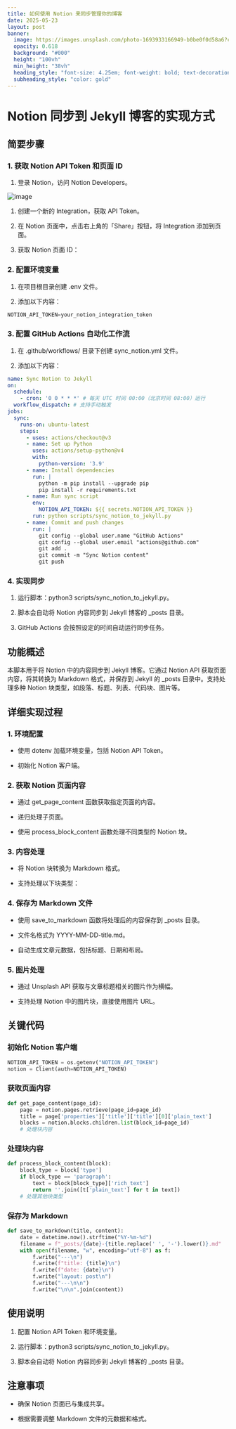 ```yaml
---
title: 如何使用 Notion 来同步管理你的博客
date: 2025-05-23
layout: post
banner:
  image: https://images.unsplash.com/photo-1693933166949-b0be0f0d58a6?crop=entropy&cs=tinysrgb&fit=max&fm=jpg&ixid=M3w2OTIwMzJ8MHwxfHJhbmRvbXx8fHx8fHx8fDE3NDgwMTc1ODd8&ixlib=rb-4.1.0&q=80&w=1080
  opacity: 0.618
  background: "#000"
  height: "100vh"
  min_height: "38vh"
  heading_style: "font-size: 4.25em; font-weight: bold; text-decoration: underline"
  subheading_style: "color: gold"
---
```


# Notion 同步到 Jekyll 博客的实现方式

## 简要步骤

### 1. 获取 Notion API Token 和页面 ID

1. 登录 Notion，访问 Notion Developers。

![image](https://prod-files-secure.s3.us-west-2.amazonaws.com/a7a0cc5a-89b9-4cda-8686-1fba0ca52f40/d19c1afe-dea5-4312-9333-786b0ba83054/image.png?X-Amz-Algorithm=AWS4-HMAC-SHA256&X-Amz-Content-Sha256=UNSIGNED-PAYLOAD&X-Amz-Credential=ASIAZI2LB466RACINKYP%2F20250523%2Fus-west-2%2Fs3%2Faws4_request&X-Amz-Date=20250523T162627Z&X-Amz-Expires=3600&X-Amz-Security-Token=IQoJb3JpZ2luX2VjEDgaCXVzLXdlc3QtMiJGMEQCIDrUYmltu0fsVeZ490fjwtCXt4%2BicujIJpTiqJJx%2F%2F%2FKAiB%2F3bg3YjEBA9XtuFzrRvV%2FwSXcFTMhQqcWJHSZ8EzBtCqIBAjx%2F%2F%2F%2F%2F%2F%2F%2F%2F%2F8BEAAaDDYzNzQyMzE4MzgwNSIM88toDs7QdSJatkw1KtwDbke1sr7ajWeysCx1kBLZixgJbEvWjoaDeMHsUA70BjBykNxsD%2FGKvZTnIq94Q6hWgt3iiOpa43ugtEzslxscLPc433ZPehid8b%2Ber5dYK%2FulRp7SEakW8z2QbYyYn32LRAf05spH8TRmu0%2FXFODhgupdhg3WDR849VpJUfehN3FLaPxHDXH0Enz%2F%2Fac1S3IIrYJl7uXgYlbOR61uL%2FOT8ipmrKVR4uoZJjmNfr4vE0d%2FPCvgZ1kdvgju9AcEnyXzfeRlGErHu4c47UHGlGJKopzJbFtW3nMMWvkjP0B9rrdHVydNaMrQQ2jbqTEjzWIHl2VQ7rLXaH9f%2BhLNW7vY8%2BjRDJhMsRn3V%2F%2Fq9oQYYu3f1PIr1nT3pkN5l0N86etxyu%2FQ0N5HxCbY0mmTjuhYdeW3wvcFmlGluuMxxCNSLjVwMJ2QcMRFS%2FBFl3Iuvtd7QFKoZYe%2BI1JEW4RjvYv13u%2Bt1%2BjAQH%2FXQ4dC362vFMU%2Bdd87QZrRj%2BTReJOemCB%2FgWQYA4g50HW4L01hB8SIv9wEUJsjX1vutQV9iRfTlwJ%2BsY%2B8M6SsVjS16X%2BC9toc2%2FdNGX0A9aHFpWtzn%2BJb1yovugCUyRllzDaWrS%2BnqkwhgyTXzGP9xZejlNIwjb7CwQY6pgHixPvzEPsyEENVyxrZjPAw3zGolbjy9Z2PasgxKkWr%2BGywtmr8XFNeIFBdBs9TII60VTX%2B0hdo9LRCdNFG%2FSFidKPGcvMnoehefkksgEqOzKxRvgiFXAhkbD2Gk39Z4l4fawC9DCj97w2Dr3ieb6Z4OPL7JpGNKZaStyr3RdvEFSEE0FzKO%2BJcYIlZ93fen%2B3omXNws5QY%2Fr4VnKxZ1NjHrz7Q2x4b&X-Amz-Signature=7ed13d02420398878b01b7a4494f781f19e2334b92977b582426ba0b473488ad&X-Amz-SignedHeaders=host&x-id=GetObject)

1. 创建一个新的 Integration，获取 API Token。

1. 在 Notion 页面中，点击右上角的「Share」按钮，将 Integration 添加到页面。

1. 获取 Notion 页面 ID：


### 2. 配置环境变量

1. 在项目根目录创建 .env 文件。

1. 添加以下内容：

```javascript
NOTION_API_TOKEN=your_notion_integration_token
```

### 3. 配置 GitHub Actions 自动化工作流

1. 在 .github/workflows/ 目录下创建 sync_notion.yml 文件。

1. 添加以下内容：

```yaml
name: Sync Notion to Jekyll
on:
  schedule:
    - cron: '0 0 * * *' # 每天 UTC 时间 00:00（北京时间 08:00）运行
  workflow_dispatch: # 支持手动触发
jobs:
  sync:
    runs-on: ubuntu-latest
    steps:
      - uses: actions/checkout@v3
      - name: Set up Python
        uses: actions/setup-python@v4
        with:
          python-version: '3.9'
      - name: Install dependencies
        run: |
          python -m pip install --upgrade pip
          pip install -r requirements.txt
      - name: Run sync script
        env:
          NOTION_API_TOKEN: ${{ secrets.NOTION_API_TOKEN }}
        run: python scripts/sync_notion_to_jekyll.py
      - name: Commit and push changes
        run: |
          git config --global user.name "GitHub Actions"
          git config --global user.email "actions@github.com"
          git add .
          git commit -m "Sync Notion content"
          git push
```

### 4. 实现同步

1. 运行脚本：python3 scripts/sync_notion_to_jekyll.py。

1. 脚本会自动将 Notion 内容同步到 Jekyll 博客的 _posts 目录。

1. GitHub Actions 会按照设定的时间自动运行同步任务。

## 功能概述

本脚本用于将 Notion 中的内容同步到 Jekyll 博客。它通过 Notion API 获取页面内容，将其转换为 Markdown 格式，并保存到 Jekyll 的 _posts 目录中。支持处理多种 Notion 块类型，如段落、标题、列表、代码块、图片等。

## 详细实现过程

### 1. 环境配置

- 使用 dotenv 加载环境变量，包括 Notion API Token。

- 初始化 Notion 客户端。

### 2. 获取 Notion 页面内容

- 通过 get_page_content 函数获取指定页面的内容。

- 递归处理子页面。

- 使用 process_block_content 函数处理不同类型的 Notion 块。

### 3. 内容处理

- 将 Notion 块转换为 Markdown 格式。

- 支持处理以下块类型：


### 4. 保存为 Markdown 文件

- 使用 save_to_markdown 函数将处理后的内容保存到 _posts 目录。

- 文件名格式为 YYYY-MM-DD-title.md。

- 自动生成文章元数据，包括标题、日期和布局。

### 5. 图片处理

- 通过 Unsplash API 获取与文章标题相关的图片作为横幅。

- 支持处理 Notion 中的图片块，直接使用图片 URL。

## 关键代码

### 初始化 Notion 客户端

```python
NOTION_API_TOKEN = os.getenv("NOTION_API_TOKEN")
notion = Client(auth=NOTION_API_TOKEN)
```

### 获取页面内容

```python
def get_page_content(page_id):
    page = notion.pages.retrieve(page_id=page_id)
    title = page['properties']['title']['title'][0]['plain_text']
    blocks = notion.blocks.children.list(block_id=page_id)
    # 处理块内容
```

### 处理块内容

```python
def process_block_content(block):
    block_type = block['type']
    if block_type == 'paragraph':
        text = block[block_type]['rich_text']
        return ''.join([t['plain_text'] for t in text])
    # 处理其他块类型
```

### 保存为 Markdown

```python
def save_to_markdown(title, content):
    date = datetime.now().strftime("%Y-%m-%d")
    filename = f"_posts/{date}-{title.replace(' ', '-').lower()}.md"
    with open(filename, "w", encoding="utf-8") as f:
        f.write("---\n")
        f.write(f"title: {title}\n")
        f.write(f"date: {date}\n")
        f.write("layout: post\n")
        f.write("---\n\n")
        f.write("\n\n".join(content))
```

## 使用说明

1. 配置 Notion API Token 和环境变量。

1. 运行脚本：python3 scripts/sync_notion_to_jekyll.py。

1. 脚本会自动将 Notion 内容同步到 Jekyll 博客的 _posts 目录。

## 注意事项

- 确保 Notion 页面已与集成共享。

- 根据需要调整 Markdown 文件的元数据和格式。